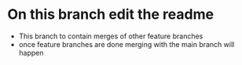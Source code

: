 # On this branch edit the readme
 - This branch to contain merges of other feature branches
 - once feature branches are done merging with the main branch will happen